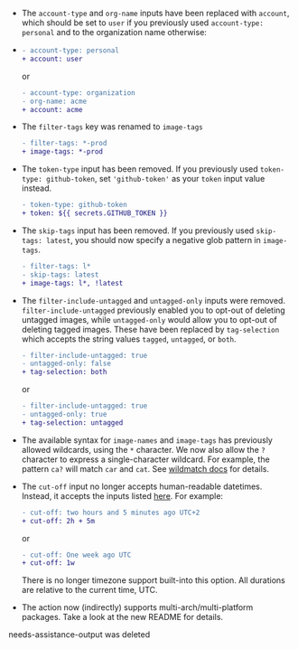 - The `account-type` and `org-name` inputs have been replaced with `account`, which should be set to `user` if you previously used `account-type: personal` and to the organization name otherwise:

-   ```diff
    - account-type: personal
    + account: user
    ```

    or

    ```diff
    - account-type: organization
    - org-name: acme
    + account: acme
    ```

- The `filter-tags` key was renamed to `image-tags`

    ```diff
    - filter-tags: *-prod
    + image-tags: *-prod
    ```

- The `token-type` input has been removed. If you previously used `token-type: github-token`, set `'github-token'` as your `token` input value instead.

    ```diff
    - token-type: github-token
    + token: ${{ secrets.GITHUB_TOKEN }}
    ```

- The `skip-tags` input has been removed. If you previously used `skip-tags: latest`, you should now specify a negative glob pattern in `image-tags`.

    ```diff
    - filter-tags: l*
    - skip-tags: latest
    + image-tags: l*, !latest
    ```

- The `filter-include-untagged` and `untagged-only` inputs were removed. `filter-include-untagged` previously enabled you to opt-out of deleting untagged images, while `untagged-only` would allow you to opt-out of deleting tagged images. These have been replaced by `tag-selection` which accepts the string values `tagged`, `untagged`, or `both`.

    ```diff
    - filter-include-untagged: true
    - untagged-only: false
    + tag-selection: both
    ```

    or

    ```diff
    - filter-include-untagged: true
    - untagged-only: true
    + tag-selection: untagged
    ```

- The available syntax for `image-names` and `image-tags` has previously allowed wildcards, using the `*` character. We now also allow the `?` character to express a single-character wildcard. For example, the pattern `ca?` will match `car` and  `cat`. See [wildmatch docs](https://github.com/becheran/wildmatch) for details.

- The `cut-off` input no longer accepts human-readable datetimes. Instead, it accepts the inputs listed [here](https://crates.io/crates/duration-str). For example:

    ```diff
    - cut-off: two hours and 5 minutes ago UTC+2
    + cut-off: 2h + 5m
    ```

    or

    ```diff
    - cut-off: One week ago UTC
    + cut-off: 1w
    ```

  There is no longer timezone support built-into this option. All durations are relative to the current time, UTC.

- The action now (indirectly) supports multi-arch/multi-platform packages. Take a look at the new README for details.

needs-assistance-output was deleted
